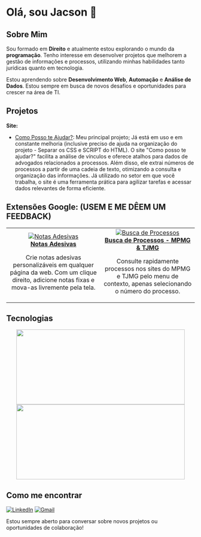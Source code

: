 # Olá, sou Jacson 👋

## Sobre Mim
Sou formado em **Direito** e atualmente estou explorando o mundo da **programação**. Tenho interesse em desenvolver projetos que melhorem a gestão de informações e processos, utilizando minhas habilidades tanto jurídicas quanto em tecnologia. 

Estou aprendendo sobre **Desenvolvimento Web**, **Automação** e **Análise de Dados**. Estou sempre em busca de novos desafios e oportunidades para crescer na área de TI.

## Projetos

**Site:**
- [Como Posso te Ajudar?](https://contratoseweb.com/): Meu principal projeto; Já está em uso e em constante melhoria (inclusive preciso de ajuda na organização do projeto - Separar os CSS e SCRIPT do HTML). O site "Como posso te ajudar?" facilita a análise de vínculos e oferece atalhos para dados de advogados relacionados a processos. Além disso, ele extrai números de processos a partir de uma cadeia de texto, otimizando a consulta e organização das informações. Já utilizado no setor em que você trabalha, o site é uma ferramenta prática para agilizar tarefas e acessar dados relevantes de forma eficiente.

## Extensões Google: (USEM E ME DÊEM UM FEEDBACK)

<table>
  <tr>
    <td align="center" width="40%">
      <a href="https://chromewebstore.google.com/detail/notas-adesivas/oklgdplcbmgephnlmnbcnifhkedgjdbe?authuser=0&hl=pt-BR" target="_blank">
        <img src="https://lh3.googleusercontent.com/ph8Sot3TQ7OcjveKeCy9ZjCcMhjbxS5eGSzD7lfe8Yki1t6Y7suzNGGzmvUFP5beDccQKderUmShx6SVJveiYljr=s100" alt="Notas Adesivas">
        <br>
        <strong>Notas Adesivas</strong>
      </a>
      <p>Crie notas adesivas personalizáveis em qualquer página da web. Com um clique direito, adicione notas fixas e mova-as livremente pela tela.</p>
    </td>
    <td align="center" width="40%">
      <a href="https://chromewebstore.google.com/detail/busca-de-processos-mpmg-t/ekhaiapibhbbnnfnmbjhhfdgdinlhcbl?authuser=0&hl=pt-BR" target="_blank">
        <img src="https://lh3.googleusercontent.com/HP6DrUaRxqMlKQcAd8Byup5K0WWcuWjtXF72UraxS40dWwM1RMKz7Ggyg-boGsx3fQh8J4qTldQMswdR5n8WYRk0jw=s100" alt="Busca de Processos">
        <br>
        <strong>Busca de Processos - MPMG & TJMG</strong>
      </a>
      <p>Consulte rapidamente processos nos sites do MPMG e TJMG pelo menu de contexto, apenas selecionando o número do processo.</p>
    </td>
  </tr>
</table>


## Tecnologias

<div align="center">
  <img width="450px" height="200px" src="https://github-readme-stats.vercel.app/api?username=DetonaJacs">
  <img width="450px" height="200px" src="https://github-readme-stats.vercel.app/api/top-langs/?username=DetonaJacs">
</div>


## Como me encontrar

[![LinkedIn](https://img.shields.io/badge/LinkedIn-Jacson%20Costa-blue?style=flat&logo=linkedin)](https://www.linkedin.com/in/jcnneves/) 
[![Gmail](https://img.shields.io/badge/Gmail-jacson311@gmail.com-red?style=flat&logo=gmail)](mailto:jacson311@gmail.com)



Estou sempre aberto para conversar sobre novos projetos ou oportunidades de colaboração!
